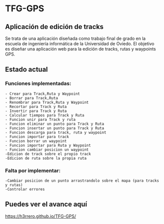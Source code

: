 # TFG-GPS
## Aplicación de edición de tracks
  Se trata de una aplicación diseñada como trabajo final de grado en la escuela de ingeniería informática de la Universidad de Oviedo.
  El objetivo es diseñar una aplicación web para la edición de tracks, rutas y waypoints GPS.
## Estado actual
### Funciones implementadas:
    - Crear para Track,Ruta y Waypoint
    - Borrar para Track,Ruta
    - Renombrar para Track,Ruta y Waypoint
    - Recortar para Track y Ruta
    - Invertir para Track y Ruta
    - Calcular tiempos para Track y Ruta
    - Funcion unir para Track y ruta
    - Funcion eliminar un punto para Track y Ruta
    - Funcion insertar un punto para Track y Ruta
    - Funcion descarga para track, ruta y waypoint
    - Funcion importar para track
    - Funcion borrar un waypoint
    - Funcion importar para Ruta y Waypoint
    - Funcion cambiar posicion un waypoint
    -Edicion de track sobre el propio track
    -Edicion de ruta sobre la propia ruta
### Falta por implementar:
    -Cambiar posicion de un punto arrastrandolo sobre el mapa (para tracks y rutas)
    -Controlar errores
    
## Puedes ver el avance aquí
  https://h3rrero.github.io/TFG-GPS/
